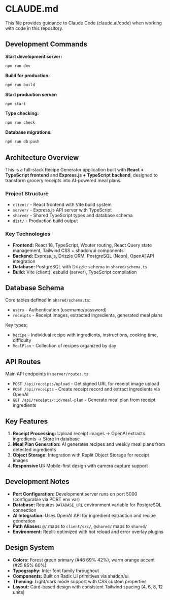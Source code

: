 # CLAUDE.md

This file provides guidance to Claude Code (claude.ai/code) when working with code in this repository.

## Development Commands

**Start development server:**
```bash
npm run dev
```

**Build for production:**
```bash
npm run build
```

**Start production server:**
```bash
npm start
```

**Type checking:**
```bash
npm run check
```

**Database migrations:**
```bash
npm run db:push
```

## Architecture Overview

This is a full-stack Recipe Generator application built with **React + TypeScript frontend** and **Express.js + TypeScript backend**, designed to transform grocery receipts into AI-powered meal plans.

### Project Structure
- `client/` - React frontend with Vite build system
- `server/` - Express.js API server with TypeScript
- `shared/` - Shared TypeScript types and database schema
- `dist/` - Production build output

### Key Technologies
- **Frontend:** React 18, TypeScript, Wouter routing, React Query state management, Tailwind CSS + shadcn/ui components
- **Backend:** Express.js, Drizzle ORM, PostgreSQL (Neon), OpenAI API integration
- **Database:** PostgreSQL with Drizzle schema in `shared/schema.ts`
- **Build:** Vite (client), esbuild (server), TypeScript compilation

## Database Schema

Core tables defined in `shared/schema.ts`:
- `users` - Authentication (username/password)
- `receipts` - Receipt images, extracted ingredients, generated meal plans

Key types:
- `Recipe` - Individual recipe with ingredients, instructions, cooking time, difficulty
- `MealPlan` - Collection of recipes organized by day

## API Routes

Main API endpoints in `server/routes.ts`:
- `POST /api/receipts/upload` - Get signed URL for receipt image upload
- `POST /api/receipts` - Create receipt record and extract ingredients via OpenAI
- `GET /api/receipts/:id/meal-plan` - Generate meal plan from receipt ingredients

## Key Features

1. **Receipt Processing:** Upload receipt images → OpenAI extracts ingredients → Store in database
2. **Meal Plan Generation:** AI generates recipes and weekly meal plans from detected ingredients
3. **Object Storage:** Integration with Replit Object Storage for receipt images
4. **Responsive UI:** Mobile-first design with camera capture support

## Development Notes

- **Port Configuration:** Development server runs on port 5000 (configurable via PORT env var)
- **Database:** Requires `DATABASE_URL` environment variable for PostgreSQL connection
- **AI Integration:** Uses OpenAI API for ingredient extraction and recipe generation
- **Path Aliases:** `@/` maps to `client/src/`, `@shared/` maps to `shared/`
- **Environment:** Replit-optimized with hot reload and error overlay plugins

## Design System

- **Colors:** Forest green primary (#46 69% 42%), warm orange accent (#25 85% 60%)
- **Typography:** Inter font family throughout
- **Components:** Built on Radix UI primitives via shadcn/ui
- **Theming:** Light/dark mode support with CSS custom properties
- **Layout:** Card-based design with consistent Tailwind spacing (4, 6, 8, 12 units)